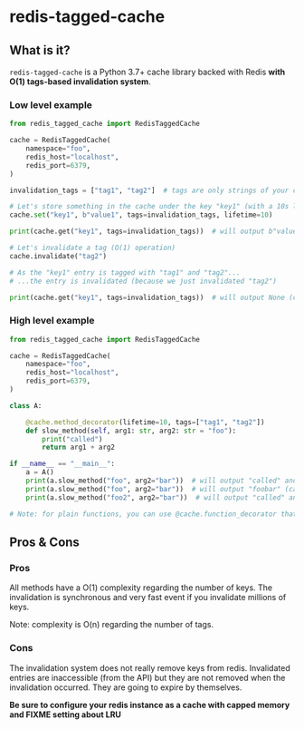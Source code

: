# redis-tagged-cache

## What is it?

`redis-tagged-cache` is a Python 3.7+ cache library backed with Redis **with O(1) tags-based invalidation system**.

### Low level example

```python
from redis_tagged_cache import RedisTaggedCache

cache = RedisTaggedCache(
    namespace="foo",
    redis_host="localhost",
    redis_port=6379,
)

invalidation_tags = ["tag1", "tag2"]  # tags are only strings of your choice

# Let's store something in the cache under the key "key1" (with a 10s lifetime)
cache.set("key1", b"value1", tags=invalidation_tags, lifetime=10)

print(cache.get("key1", tags=invalidation_tags))  # will output b"value1" (cache hit!)

# Let's invalidate a tag (O(1) operation)
cache.invalidate("tag2")

# As the "key1" entry is tagged with "tag1" and "tag2"...
# ...the entry is invalidated (because we just invalidated "tag2")

print(cache.get("key1", tags=invalidation_tags))  # will output None (cache miss!)
```

### High level example

```python
from redis_tagged_cache import RedisTaggedCache

cache = RedisTaggedCache(
    namespace="foo",
    redis_host="localhost",
    redis_port=6379,
)

class A:

    @cache.method_decorator(lifetime=10, tags=["tag1", "tag2"])
    def slow_method(self, arg1: str, arg2: str = "foo"):
        print("called")
        return arg1 + arg2

if __name__ == "__main__":
    a = A()
    print(a.slow_method("foo", arg2="bar"))  # will output "called" and "foobar" (cache miss)
    print(a.slow_method("foo", arg2="bar"))  # will output "foobar" (cache hit)
    print(a.slow_method("foo2", arg2="bar"))  # will output "called" and "foo2bar" (cache miss)

# Note: for plain functions, you can use @cache.function_decorator that works the same way
```

## Pros & Cons

### Pros

All methods have a O(1) complexity regarding the number of keys. The invalidation is synchronous and very fast event if you invalidate millions of keys.

Note: complexity is O(n) regarding the number of tags.

### Cons

The invalidation system does not really remove keys from redis. Invalidated entries are inaccessible (from the API) but they are not removed when the invalidation occurred. They are going to expire by themselves.

**Be sure to configure your redis instance as a cache with capped memory and FIXME setting about LRU**

